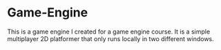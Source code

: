 # Game-Engine
This is a game engine I created for a game engine course.  It is a simple multiplayer 2D platformer that only runs locally in two different windows.
